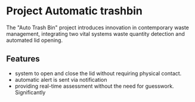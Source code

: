 
# Project Automatic trashbin

The "Auto Trash Bin" project introduces innovation in contemporary waste management, integrating two vital systems waste quantity detection and automated lid opening.


## Features

- system to open and close the lid without requiring physical contact.
- automatic alert is sent via notification
- providing real-time assessment without the need for guesswork. Significantly



